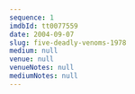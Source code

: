 ```yaml
---
sequence: 1
imdbId: tt0077559
date: 2004-09-07
slug: five-deadly-venoms-1978
medium: null
venue: null
venueNotes: null
mediumNotes: null
---
```


